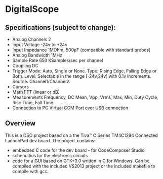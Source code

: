 # DigitalScope

Specifications (subject to change):
-----------------------------------

* Analog Channels	2
* Input Voltage		-24v to +24v
* Input Impedance	1MOhm, 500pF (compatible with standard probes)
* Analog Bandwidth	1MHz
* Sample Rate		650 KSamples/sec per channel
* Coupling			DC
* Trigger			Mode: Auto, Single or None.
					Type: Rising Edge, Falling Edge or Both.
					Level: Selectable in the range [-24v,24v] with 0.1v increments.
					Source: Channel1/Channel2.
* Cursors
* Math				FFT (linear or dB)
* Measurements		Frequency, DC Mean, Vpp, Vrms, Max, Min, Duty Cycle, Rise Time, Fall Time
* Connection to PC	Virtual COM Port over USB connection

Overview
--------
This is a DSO project based on a the Tiva™ C Series TM4C1294 Connected LaunchPad dev board.
The project contains:
* embedded C code for the dev board - for CodeComposer Studio
* schematics for the electronic circuits
* code for a GUI based on GTK+3.0 written in C for Windows. Can be compiled with the included VS2013 project or the included makefile to compile with gcc.
